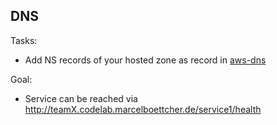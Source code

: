 DNS
---

Tasks:
* Add NS records of your hosted zone as record in [aws-dns](https://github.com/marcelboettcher/aws-dns)

Goal:
* Service can be reached via http://teamX.codelab.marcelboettcher.de/service1/health 